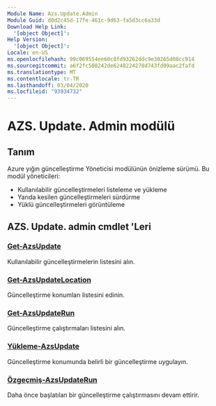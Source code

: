 ```yaml
---
Module Name: Azs.Update.Admin
Module Guid: d0d2c45d-17fe-461c-9d63-fa5d3cc6a33d
Download Help Link:
  '[object Object]': 
Help Version:
  '[object Object]': 
Locale: en-US
ms.openlocfilehash: 99c069554ee60c8fd93262ddc9e30265d08cc914
ms.sourcegitcommit: a6f2fc500242de6248224278d743fd09aac2fafd
ms.translationtype: MT
ms.contentlocale: tr-TR
ms.lasthandoff: 03/04/2020
ms.locfileid: "93934732"
---
```

# AZS. Update. Admin modülü
## Tanım
Azure yığın güncelleştirme Yöneticisi modülünün önizleme sürümü.  Bu modül yöneticileri:
- Kullanılabilir güncelleştirmeleri listeleme ve yükleme
- Yarıda kesilen güncelleştirmeleri sürdürme
- Yüklü güncelleştirmeleri görüntüleme

## AZS. Update. admin cmdlet 'Leri
### [Get-AzsUpdate](Get-AzsUpdate.md)
Kullanılabilir güncelleştirmelerin listesini alın.

### [Get-AzsUpdateLocation](Get-AzsUpdateLocation.md)
Güncelleştirme konumları listesini edinin.

### [Get-AzsUpdateRun](Get-AzsUpdateRun.md)
Güncelleştirme çalıştırmaları listesini alın.

### [Yükleme-AzsUpdate](Install-AzsUpdate.md)
Güncelleştirme konumunda belirli bir güncelleştirme uygulayın.

### [Özgeçmiş-AzsUpdateRun](Resume-AzsUpdateRun.md)
Daha önce başlatılan bir güncelleştirme çalıştırmasını devam ettirir.

